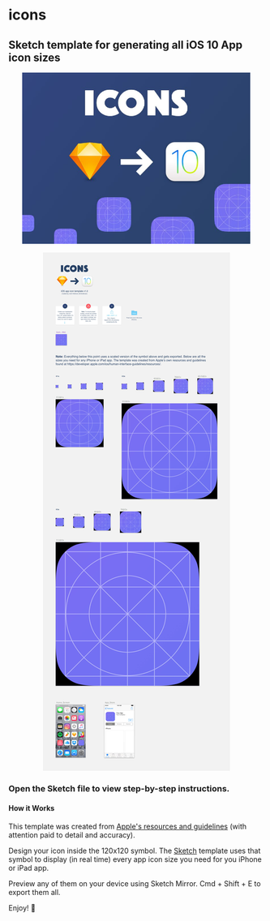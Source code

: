 # icons

## Sketch template for generating all iOS 10 App icon sizes

<p align=center>
  <img src="promo/icons_dribbble.jpg" width="450">
</p>

<p align=center>
  <img src="promo/icons_template.jpg">
</p>

### Open the Sketch file to view step-by-step instructions.

#### How it Works
This template was created from [Apple's resources and guidelines](https://developer.apple.com/ios/human-interface-guidelines/resources/) (with attention paid to detail and accuracy).

Design your icon inside the 120x120 symbol. The [Sketch](https://www.sketchapp.com/) template uses that symbol to display (in real time) every app icon size you need for you iPhone or iPad app.

Preview any of them on your device using Sketch Mirror. Cmd + Shift + E to export them all.

Enjoy! :facepunch:
